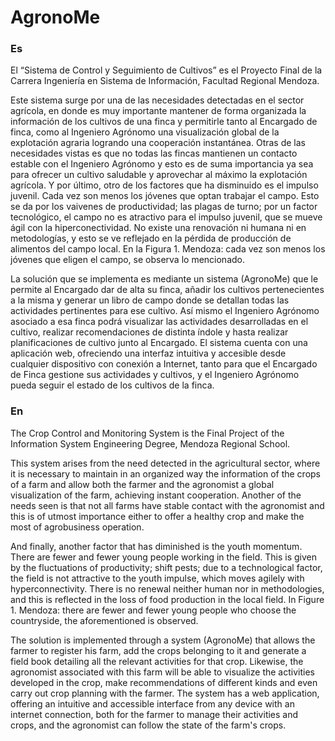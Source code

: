 # AgronoMe

### Es
El “Sistema de Control y Seguimiento de Cultivos” es el Proyecto Final de la Carrera Ingeniería en Sistema de Información, Facultad Regional Mendoza. 

Este sistema surge por una de las  necesidades  detectadas en el sector agrícola, en donde es muy importante mantener de forma organizada la información de los cultivos de una finca y permitirle tanto al Encargado de finca, como al Ingeniero Agrónomo una visualización global de la explotación agraria logrando una cooperación instantánea. 
Otras de las necesidades vistas es que no todas las fincas mantienen un contacto estable con el Ingeniero Agrónomo y esto es de suma importancia ya sea para ofrecer un cultivo saludable y aprovechar al máximo la explotación agrícola. 
Y por último, otro de los factores que ha disminuido es el impulso juvenil. Cada vez son menos los jóvenes que optan trabajar el campo. Esto se da por los vaivenes de productividad; las plagas de turno; por un factor tecnológico, el campo no es atractivo para el impulso juvenil, que se mueve ágil con la hiperconectividad. No existe una renovación ni humana ni en metodologías, y esto se ve reflejado en la pérdida de producción de alimentos del campo local. En la Figura 1. Mendoza: cada vez son menos los jóvenes que eligen el campo, se observa lo mencionado. 
 
La solución que se implementa es  mediante un sistema (AgronoMe) que le permite al Encargado dar de alta su finca, añadir los cultivos pertenecientes a la misma y generar un libro de campo donde se detallan todas las actividades pertinentes para ese cultivo. Así mismo el Ingeniero Agrónomo asociado a esa finca podrá visualizar las actividades desarrolladas en el cultivo, realizar recomendaciones de distinta índole y hasta realizar planificaciones de cultivo junto al Encargado. El sistema cuenta con una aplicación web, ofreciendo una interfaz intuitiva y accesible desde cualquier dispositivo con conexión a Internet, tanto para que el Encargado de Finca gestione sus actividades y cultivos, y el Ingeniero Agrónomo pueda seguir el estado de los cultivos de la finca.

### En
The Crop Control and Monitoring System is the Final Project of the Information System Engineering Degree, Mendoza Regional School.

This system arises from the need detected in the agricultural sector, where it is necessary to maintain in an organized way the information of the crops of a farm and allow both the farmer and the agronomist a global visualization of the farm, achieving instant cooperation.
Another of the needs seen is that not all farms have stable contact with the agronomist and this is of utmost importance either to offer a healthy crop and make the most of agrobusiness operation.

And finally, another factor that has diminished is the youth momentum. There are fewer and fewer young people working in the field. This is given by the fluctuations of productivity; shift pests; due to a technological factor, the field is not attractive to the youth impulse, which moves agilely with hyperconnectivity. There is no renewal neither human nor in methodologies, and this is reflected in the loss of food production in the local field. In Figure 1. Mendoza: there are fewer and fewer young people who choose the countryside, the aforementioned is observed.

The solution is implemented through a system (AgronoMe) that allows the farmer to register his farm, add the crops belonging to it and generate a field book detailing all the relevant activities for that crop. Likewise, the agronomist associated with this farm will be able to visualize the activities developed in the crop, make recommendations of different kinds and even carry out crop planning with the farmer. The system has a web application, offering an intuitive and accessible interface from any device with an internet connection, both for the farmer to manage their activities and crops, and the agronomist can follow the state of the farm's crops.
